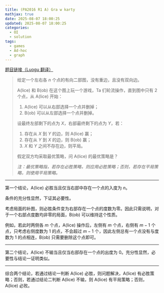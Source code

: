 ```yaml
---
title: (PA2016 R1 A) Gra w karty
mathjax: true
date: 2025-08-07 18:00:25
updated: 2025-08-07 18:00:25
categories:
  - OI
  - solution
tags:
  - games
  - Ad-hoc
  - graph
---
```


[题目链接（Luogu 翻译）](https://www.luogu.com.cn/problem/P11604)

> 给定一个左右各 $n$ 个点的有向二部图，没有重边，且没有双向边。
>
> A(lice) 和 B(ob) 在这个图上玩一个游戏，Ta 们轮流操作，直到图中只有 $2$ 个点，从 A(lice) 开始：
> 1. A(lice) 可以从右部选择一个点并删掉；
> 2. B(ob) 可以从左部选择一个点并删掉。
>
> 设最终左部剩下的点为 $X$，右部最终剩下的点为 $Y$，若：
> 1. 存在从 $X$ 到 $Y$ 的边，则 A(lice) 赢；
> 2. 存在从 $Y$ 到 $X$ 的边，则 B(ob) 赢；
> 3. $X$ 和 $Y$ 之间不存在边，则平局。
>
> 假定双方均采取最优策略，问 A(lice) 的最优策略是？
>
> *注：最优策略指，若存在必胜策略，则应用必胜策略；否则，若存在平局策略，则使用平局策略。*

<!-- more -->

---

第一个结论，A(lice) 必胜当且仅当右部中存在一个点的入度为 $n$。

条件的充分性显然，下证其必要性。

考虑局面的补图，则必胜条件变为右部存在一个点的度数为零。因此只需说明，对于一个右部点度数均非零的局面，B(ob) 可以维持这个性质。

例如，若此时两侧各 $m$ 个点，A(lice) 操作后，左侧有 $m$ 个点，右侧有 $m-1$ 个点，只考虑右侧度数为 $1$ 的点，不会超过 $m-1$ 个，因此左侧总有一个点没有与度数为 $1$ 的点相连，B(ob) 只需要删除这个点即可。

---

第二个结论，A(lice) 不输当且仅当右部存在一个点的出度为 $0$。充分性显然，必要性与结论一证明类似。

---

综合两个结论，若通过结论一判断 A(lice) 必胜，则问题解决，A(lice) 有必胜策略；否则，若通过结论二判断 A(lice) 不输，则 A(lice) 有平局策略；否则，A(lice) 必败。
